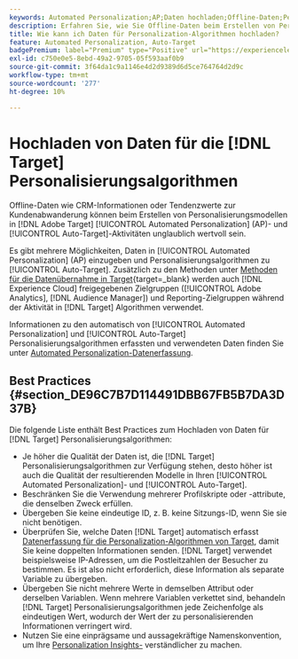```yaml
---
keywords: Automated Personalization;AP;Daten hochladen;Offline-Daten;Personalisierungsalgorithmus;Automatisches Targeting;Automatisches Targeting;Best Practices
description: Erfahren Sie, wie Sie Offline-Daten beim Erstellen von Personalisierungsmodellen in  [!DNL Adobe Target] [!UICONTROL Automated Personalization] (AP) und [!UICONTROL Auto-Target] Aktivitäten hochladen.
title: Wie kann ich Daten für Personalization-Algorithmen hochladen?
feature: Automated Personalization, Auto-Target
badgePremium: label="Premium" type="Positive" url="https://experienceleague.adobe.com/docs/target/using/introduction/intro.html?lang=en#premium newtab=true" tooltip="Hier finden Sie Informationen zum Lieferumfang von Target Premium."
exl-id: c750e0e5-8ebd-49a2-9705-05f593aaf0b9
source-git-commit: 3f64da1c9a1146e4d2d9389d6d5ce764764d2d9c
workflow-type: tm+mt
source-wordcount: '277'
ht-degree: 10%

---
```


# Hochladen von Daten für die [!DNL Target] Personalisierungsalgorithmen

Offline-Daten wie CRM-Informationen oder Tendenzwerte zur Kundenabwanderung können beim Erstellen von Personalisierungsmodellen in [!DNL Adobe Target] [!UICONTROL Automated Personalization] (AP)- und [!UICONTROL Auto-Target]-Aktivitäten unglaublich wertvoll sein.

Es gibt mehrere Möglichkeiten, Daten in [!UICONTROL Automated Personalization] (AP) einzugeben und Personalisierungsalgorithmen zu [!UICONTROL Auto-Target]. Zusätzlich zu den Methoden unter [Methoden für die Datenübernahme in Target](https://experienceleague.adobe.com/docs/target-dev/developer/implementation/methods/methods-to-get-data-into-target.html?lang=de){target=_blank} werden auch [!DNL Experience Cloud] freigegebenen Zielgruppen ([!UICONTROL Adobe Analytics], [!DNL Audience Manager]) und Reporting-Zielgruppen während der Aktivität in [!DNL Target] Algorithmen verwendet.

Informationen zu den automatisch von [!UICONTROL Automated Personalization] und [!UICONTROL Auto-Target] Personalisierungsalgorithmen erfassten und verwendeten Daten finden Sie unter [Automated Personalization-Datenerfassung](/help/main/c-activities/t-automated-personalization/ap-data.md).

## Best Practices   {#section_DE96C7B7D114491DBB67FB5B7DA3D37B}

Die folgende Liste enthält Best Practices zum Hochladen von Daten für [!DNL Target] Personalisierungsalgorithmen:

* Je höher die Qualität der Daten ist, die [!DNL Target] Personalisierungsalgorithmen zur Verfügung stehen, desto höher ist auch die Qualität der resultierenden Modelle in Ihren [!UICONTROL Automated Personalization]- und [!UICONTROL Auto-Target].
* Beschränken Sie die Verwendung mehrerer Profilskripte oder -attribute, die denselben Zweck erfüllen.
* Übergeben Sie keine eindeutige ID, z. B. keine Sitzungs-ID, wenn Sie sie nicht benötigen.
* Überprüfen Sie, welche Daten [!DNL Target] automatisch erfasst [Datenerfassung für die Personalization-Algorithmen von Target](/help/main/c-activities/t-automated-personalization/ap-data.md), damit Sie keine doppelten Informationen senden. [!DNL Target] verwendet beispielsweise IP-Adressen, um die Postleitzahlen der Besucher zu bestimmen. Es ist also nicht erforderlich, diese Information als separate Variable zu übergeben.
* Übergeben Sie nicht mehrere Werte in demselben Attribut oder derselben Variablen. Wenn mehrere Variablen verkettet sind, behandeln [!DNL Target] Personalisierungsalgorithmen jede Zeichenfolge als eindeutigen Wert, wodurch der Wert der zu personalisierenden Informationen verringert wird.
* Nutzen Sie eine einprägsame und aussagekräftige Namenskonvention, um Ihre [Personalization Insights-](/help/main/c-reports/c-personalization-insights-reports/personalization-insights-reports.md#concept_A897070E1EDC403EB84CFB7A6ECAD767) verständlicher zu machen.
